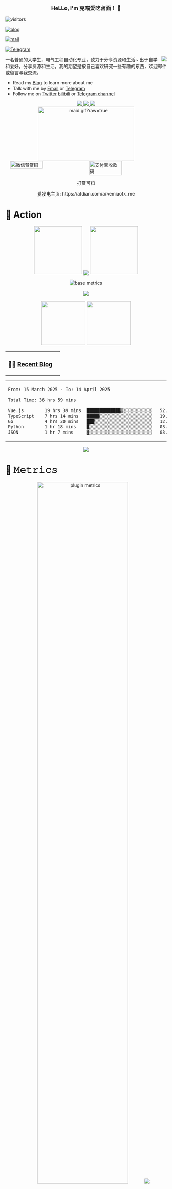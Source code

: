 ### <div style="text-align:center">**HeLLo, I'm 克喵爱吃卤面！** 👋</div>

![visitors](https://visitor-badge.laobi.icu/badge?page_id=%Kemeow815.visitor-badge)

[![blog](https://img.shields.io/badge/Home-kemiao.online-008972?style=flat-square)](https://www.kemiao.online)

[![mail](https://img.shields.io/badge/Email-kemiaofx@163.com-F2572D?style=flat-square)](mailto:kemiaofx@163.com)

[![Telegram](https://img.shields.io/badge/Telegram-KemiaoJun-2ba2de?style=flat-square)](https://t.me/KemiaoJun)


<picture>
  <source
    srcset="https://github-readme-stats-one-bice.vercel.app/api?username=Kemeow815&show_icons=true&icon_color=0366d6&bg_color=ffffff&hide_title=true&hide_border=true&theme=github_dark&include_all_commits=true&count_private=true&role=OWNER,ORGANIZATION_MEMBER,COLLABORATOR&exclude_repo=ijkplayer,flv.js,DanmakuFlameMaster,ailab,MagicaSakura,boxing,overlord,gengine,discovery,GoogleTranslate,Weibo-Picture-Store"
    media="(prefers-color-scheme: dark)" />
  <source
    srcset="https://github-readme-stats-one-bice.vercel.app/api?username=Kemeow815&show_icons=true&icon_color=0366d6&bg_color=ffffff&hide_title=true&hide_border=true&include_all_commits=true&count_private=true&role=OWNER,ORGANIZATION_MEMBER,COLLABORATOR&exclude_repo=ijkplayer,flv.js,DanmakuFlameMaster,ailab,MagicaSakura,boxing,overlord,gengine,discovery,GoogleTranslate,Weibo-Picture-Store"
    media="(prefers-color-scheme: light), (prefers-color-scheme: no-preference)" />
  <img src="https://github-readme-stats-one-bice.vercel.app/api?username=Kemeow815&show_icons=true&icon_color=0366d6&bg_color=ffffff&hide_title=true&hide_border=true&include_all_commits=true&count_private=true&role=OWNER,ORGANIZATION_MEMBER,COLLABORATOR&exclude_repo=ijkplayer,flv.js,DanmakuFlameMaster,ailab,MagicaSakura,boxing,overlord,gengine,discovery,GoogleTranslate,Weibo-Picture-Store"
    align="right" />
</picture>

一名普通的大学生，电气工程自动化专业，致力于分享资源和生活~
出于自学和爱好，分享资源和生活，我的期望是按自己喜欢研究一些有趣的东西，欢迎邮件或留言与我交流。

- Read my [Blog](https://issue.kemiaosw.top/) to learn more about me
- Talk with me by [Email](mailto:kemiaofx@163.com) or [Telegram](https://t.me/KemiaoJun)
- Follow me on [Twitter](https://twitter.com/kemiaosw) [bilibili](https://space.bilibili.com/3546643173477234) or [Telegram channel](https://t.me/kemiao_me)

<div align="center">
  <a href="https://github.com/vn7n24fzkq/github-profile-summary-cards">
    <img src="https://github-profile-summary-cards.vercel.app/api/cards/profile-details?username=Kemeow815&theme=github" />
  </a>
  <a href="https://github.com/vn7n24fzkq/github-profile-summary-cards">
    <img src="https://github-profile-summary-cards.vercel.app/api/cards/stats?username=Kemeow815&theme=github" />
  </a>
  <a href="https://github.com/vn7n24fzkq/github-profile-summary-cards">
    <img src="https://github-profile-summary-cards.vercel.app/api/cards/repos-per-language?username=Kemeow815&theme=github" />
  </a>
</div>

<div align="center">
  <img data-target="animated-image.replacedImage" alt="maid.gif?raw=true" class="AnimatedImagePlayer-animatedImage" src="https://github.com/miluluyo/photo_gallery/raw/master/maid.gif?raw=true" width="300" height="169" style="display: block; opacity: 1;">
</div>

<div style="display: flex; gap: 20px; justify-content: center;">
  <img src="https://s2.loli.net/2025/04/13/HQ4lbFfJkpU2R9V.jpg" width="45%" alt="微信赞赏码" />
  <img src="https://s2.loli.net/2025/04/13/HYrnNFOKDZPSv4p.jpg" width="45%" alt="支付宝收款码" />
</div>

<p align="center">打赏可扫</p>

<p align="center">爱发电主页: https://afdian.com/a/kemiaofx_me </p>

# 🚀 Action

<!-- 连续提交代码天数记录 -->
<p align="center">
  <img width="150" src="https://npm.elemecdn.com/anzhiyu-assets/image/common/github-info/left-wing.png" />
  <img align="center" src="https://github-readme-streak-stats.herokuapp.com/?user=Kemeow815&theme=dark&hide_border=true" />
  <img width="150" src="https://npm.elemecdn.com/anzhiyu-assets/image/common/github-info/right-wing.png" />
</p>

<!-- metrics 基础资料 -->
<div align="center"><img src="https://cdn1.tianli0.top/gh/anzhiyu-c/anzhiyu-c@main/base_metrics.svg" alt="base metrics"/></div>
<br>

<!-- GitHub奖杯🏆 -->
<div align="center"><img  src="https://github-profile-trophy.vercel.app/?username=Kemeow815&theme=gruvbox&row=1&column=7&no-frame=true&no-bg=true" /></div>
<br>

<!-- GitHub数据统计 -->
<div align="center">
  <img height="137px" src="https://github-readme-stats.vercel.app/api?username=Kemeow815&hide_title=true&hide_border=true&show_icons=trueline_height=21&text_color=000&icon_color=000&bg_color=0,ea6161,ffc64d,fffc4d,52fa5a&theme=graywhite" />
  <img height="137px" src="https://github-readme-stats.vercel.app/api/top-langs/?username=Kemeow815&hide_title=true&hide_border=true&layout=compact&langs_count=6&text_color=000&icon_color=fff&bg_color=0,52fa5a,4dfcff,c64dff&theme=graywhite" />
</div>

<!-- 最近博客动态 -->
<table align="center" >
<tr>
<td valign="top">

### 🤹‍♀️ <a href="https://mublog.kemeow.top/" target="_blank">Recent Blog</a>

</td>
<td valign="top">

</table>

<!-- wakatime 统计 -->
<table align="center">
<tr>
<td valign="top">

<!--START_SECTION:waka-->

```txt
From: 15 March 2025 - To: 14 April 2025

Total Time: 36 hrs 59 mins

Vue.js        19 hrs 39 mins  █████████████▒░░░░░░░░░░░   52.98 %
TypeScript    7 hrs 14 mins   █████░░░░░░░░░░░░░░░░░░░░   19.54 %
Go            4 hrs 30 mins   ███░░░░░░░░░░░░░░░░░░░░░░   12.18 %
Python        1 hr 18 mins    █░░░░░░░░░░░░░░░░░░░░░░░░   03.51 %
JSON          1 hr 7 mins     ▓░░░░░░░░░░░░░░░░░░░░░░░░   03.03 %
```

<!--END_SECTION:waka-->

</tr>
</table>

<!-- GitHub Activity Graph -->
<div align="center"><img src="https://activity-graph.herokuapp.com/graph?username=Kemeow815&theme=xcode" /></div>

# 🎯 𝙼𝚎𝚝𝚛𝚒𝚌𝚜

<!-- plugin metrics -->
<div align="center">
  <img src="https://cdn1.tianli0.top/gh/anzhiyu-c/anzhiyu-c@main/plugin_metrics.svg" alt="plugin metrics" width="75%"/>
  <img src="https://cdn.cbd.int/anzhiyu-assets/image/common/github-info/rocket-banner.jpg"/>
</div>

# 🤝 Social

<!-- BiliBili数据 -->
<div align="center">
  <a href="https://space.bilibili.com/3546643173477243"><img src="https://stats.justsong.cn/api/bilibili/?id=3546643173477243"/></a>

### Coding time statistics
[![CodeTime Badge](https://img.shields.io/endpoint?style=social&color=222&url=https%3A%2F%2Fapi.codetime.dev%2Fshield%3Fid%3D32375%26project%3D%26in=0)](https://codetime.dev)

<!--
**LanYunDev/LanYunDev** is a ✨ _special_ ✨ repository because its `README.md` (this file) appears on your GitHub profile.

Here are some ideas to get you started:

- 🔭 I’m currently working on ...
- 🌱 I’m currently learning ...
- 👯 I’m looking to collaborate on ...
- 🤔 I’m looking for help with ...
- 💬 Ask me about ...
- 📫 How to reach me: ...
- 😄 Pronouns: ...
- ⚡ Fun fact: ...
-->
